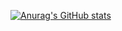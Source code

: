 [![Anurag's GitHub stats](https://github-readme-stats.vercel.app/api?username=Ituking)](https://github.com/anuraghazra/github-readme-stats)
